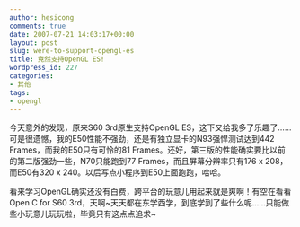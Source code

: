 ```yaml
---
author: hesicong
comments: true
date: 2007-07-21 14:03:17+00:00
layout: post
slug: were-to-support-opengl-es
title: 竟然支持OpenGL ES!
wordpress_id: 227
categories:
- 其他
tags:
- opengl
---
```


今天意外的发现，原来S60 3rd原生支持OpenGL ES，这下又给我多了乐趣了……可是很遗憾，我的E50性能不强劲，还是有独立显卡的N93强悍测试达到442 Frames，而我的E50只有可怜的81 Frames。还好，第三版的性能确实要比以前的第二版强劲一些，N70只能跑到77 Frames，而且屏幕分辨率只有176 x 208，而E50有320 x 240。以后写点小程序到E50上面跑跑，哈哈。

看来学习OpenGL确实还没有白费，跨平台的玩意儿用起来就是爽啊！有空在看看Open C for S60 3rd，天啊~天天都在东学西学，到底学到了些什么呢……只能做些小玩意儿玩玩啦，毕竟只有这点点追求~
